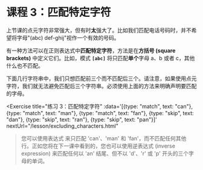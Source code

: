 # 课程 3：匹配特定字符

上节课的点元字符非常强大，但有时**太**强大了。比如我们匹配电话号码时，并不希望将字母"(abc) def-ghij"视作一个有效的号码。

有一种方法可以在正则表达式中**匹配特定字符**，方法是在**方括号 (square brackets)** 中定义它们。比如，模式 **`[abc]`** 将只匹配**单个**字母 a、b 或者 c，其他什么也不匹配。

下面几行字符串中，我们只想匹配前三个而不匹配后三个。请注意，如果使用点元字符，我们就无法避免匹配后三个字符串。必须使用上面的方法来明确声明要匹配的字母。

<Exercise 
  title="练习 3：匹配特定字符"
  :data='[{type: "match", text: "can"}, {type: "match", text: "man"}, {type: "match", text: "fan"}, {type: "skip", text: "dan"}, {type: "skip", text: "ran"}, {type: "skip", text: "pan"}]'
  nextUrl="/lesson/excluding_characters.html"
>您可以使用表达式 <SolutionLink text="[cmf]an" /> 来只匹配 'can'、'man' 和 'fan'，而不匹配任何其他行。正如您将在下一课中看到的，您也可以使用逆表达式 (inverse expression) <SolutionLink text="[^drp]an" /> 来匹配任何以 'an' 结尾、但不以 'd'、'r' 或 'p' 开头的三个字母的单词。
</Exercise>